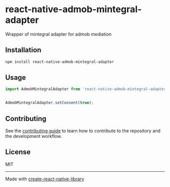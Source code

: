 # react-native-admob-mintegral-adapter

Wrapper of mintegral adapter for admob mediation

## Installation

```sh
npm install react-native-admob-mintegral-adapter
```

## Usage


```js
import AdmobMintegralAdapter from 'react-native-admob-mintegral-adapter';


AdmobMintegralAdapter.setConsent(true);
```


## Contributing

See the [contributing guide](CONTRIBUTING.md) to learn how to contribute to the repository and the development workflow.

## License

MIT

---

Made with [create-react-native-library](https://github.com/callstack/react-native-builder-bob)
